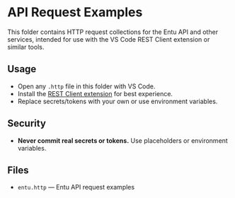 # API Request Examples

This folder contains HTTP request collections for the Entu API and other services, intended for use with the VS Code REST Client extension or similar tools.

## Usage

- Open any `.http` file in this folder with VS Code.
- Install the [REST Client extension](https://marketplace.visualstudio.com/items?itemName=humao.rest-client) for best experience.
- Replace secrets/tokens with your own or use environment variables.

## Security

- **Never commit real secrets or tokens.** Use placeholders or environment variables.

## Files

- `entu.http` — Entu API request examples
